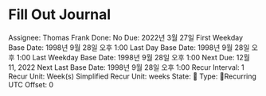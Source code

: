 # Fill Out Journal

Assignee: Thomas Frank
Done: No
Due: 2022년 3월 27일
First Weekday Base Date: 1998년 9월 28일 오후 1:00
Last Day Base Date: 1998년 9월 28일 오후 1:00
Last Weekday Base Date: 1998년 9월 28일 오후 1:00
Next Due: 12월 11, 2022
Next Last Base Date: 1998년 9월 28일 오후 1:00
Recur Interval: 1
Recur Unit: Week(s)
Simplified Recur Unit: weeks
State: 🔴
Type: 🔄Recurring
UTC Offset: 0